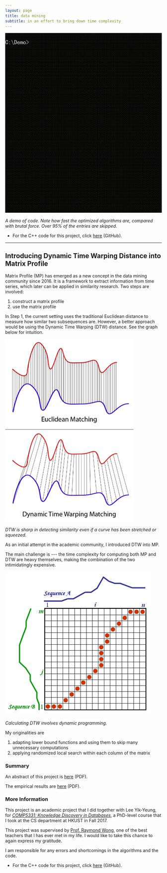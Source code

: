 ```yaml
---
layout: page
title: data mining
subtitle: in an effort to bring down time complexity
---
```


![demo](demo.gif)

*A demo of code. Note how fast the optimized algorithms are, compared with brutal force. Over 95% of the entries are skipped.*

- For the C++ code for this project, click [here](https://github.com/imfl/data-mining) (GitHub).

---

## Introducing Dynamic Time Warping Distance into Matrix Profile

Matrix Profile (MP) has emerged as a new concept in the data mining community since 2016. It is a framework to extract information from time series, which later can be applied in similarity research. Two steps are involved:

1. construct a matrix profile
2. use the matrix profile

In Step 1, the current setting uses the traditional Euclidean distance to measure how similar two subsequences are. However, a better approach would be using the Dynamic Time Warping (DTW) distance. See the graph below for intuition.

![dtw](dtw.png)

*DTW is sharp in detecting similarity even if a curve has been stretched or squeezed.*

As an initial attempt in the academic community, I introduced DTW into MP.

The main challenge is --- the time complexity for computing both MP and DTW are heavy themselves, making the combination of the two intimidatingly expensive.

![dtw-dp](dtw-dp.png)

*Calculating DTW involves dynamic programming.*

My originalities are

1. adapting lower bound functions and using them to skip many unnecessary computations
2. applying randomized local search within each column of the matrix

### Summary

An abstract of this project is [here](summary/abstract.pdf) (PDF).

The empirical results are [here](summary/results.pdf) (PDF).

### More Information 

This project is an academic project that I did together with Lee Yik-Yeung, for [*COMP5331: Knowledge Discovery in Databases*](https://www.cse.ust.hk/~raywong/comp5331/), a PhD-level course that I took at the CS department at HKUST in Fall 2017.

This project was supervised by [Prof. Raymond Wong](https://www.cse.ust.hk/~raywong/), one of the best teachers that I has ever met in my life. I would like to take this chance to again express my gratitude.

I am responsible for any errors and shortcomings in the algorithms and the code.

- For the C++ code for this project, click [here](https://github.com/imfl/data-mining) (GitHub).
